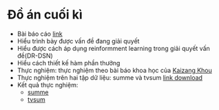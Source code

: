 # Đồ án cuối kì
* Bài báo cáo [link](https://github.com/DangMinh21/Artificial-Intelligence-CS106/blob/main/Final%20Project/report.pdf)
* Hiểu trình bày được vấn đề đang giải quyết
* Hiểu được cách áp dụng reinformment learning trong giải quyết vấn đề(DR-DSN)
* Hiểu cách thiết kế hàm phần thưởng 
* Thực nghiệm: thực nghiệm theo bài báo khoa học của [Kaizang Khou](https://github.com/KaiyangZhou/pytorch-vsumm-reinforce)
* Thực nghiệm trên hai tập dữ liệu: summe và tvsum [link download](https://onedrive.live.com/?authkey=%21AO1tsqjDVCeakGg&cid=6FD3437627D709EE&id=6FD3437627D709EE%212809&parId=root&action=locate)
* Kết quả thực nghiệm:
  * [summe](https://github.com/DangMinh21/Artificial-Intelligence-CS106/tree/main/Final%20Project/summe-split0)
  * [tvsum](https://github.com/DangMinh21/Artificial-Intelligence-CS106/tree/main/Final%20Project/tvsum-split0)
